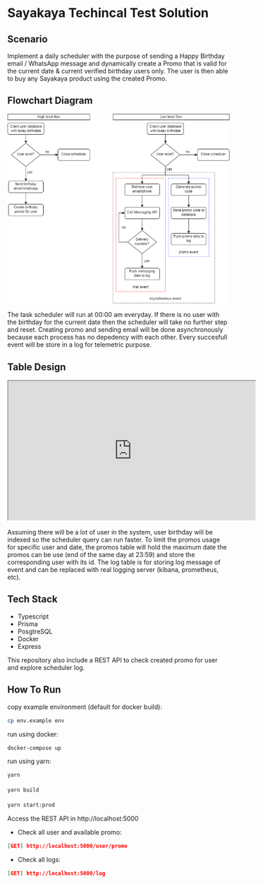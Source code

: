 # Sayakaya Techincal Test Solution

## Scenario

Implement a daily scheduler with the purpose of sending a Happy
Birthday email / WhatsApp message and dynamically create a Promo that is valid for the current
date & current verified birthday users only. The user is then able to buy any Sayakaya product
using the created Promo.

## Flowchart Diagram

![Flowchart Diagram](/assets/flowchart.png "Flowchart Diagram")

The task scheduler will run at 00:00 am everyday. If there is no user with the birthday for the current date then the scheduler will take no further step and reset. Creating promo and sending email will be done asynchronously because each process has no depedency with each other. Every succesfull event will be store in a log for telemetric purpose.

## Table Design

<iframe width="560" height="315" src='https://dbdiagram.io/embed/640dfa15296d97641d874a48'> </iframe>

Assuming there will be a lot of user in the system, user birthday will be indexed so the scheduler query can run faster. To limit the promos usage for specific user and date, the promos table will hold the maximum date the promos can be use (end of the same day at 23:59) and store the corresponding user with its id. The log table is for storing log message of event and can be replaced with real logging server (kibana, prometheus, etc).

## Tech Stack

- Typescript
- Prisma
- PosgtreSQL
- Docker
- Express

This repository also include a REST API to check created promo for user and explore scheduler log.

## How To Run

copy example environment (default for docker build):

```bash
cp env.example env
```

run using docker:

```bash
docker-compose up
```

run using yarn:

```bash
yarn

yarn build

yarn start:prod
```

Access the REST API in http://localhost:5000

- Check all user and available promo:

```json
[GET] http://localhost:5000/user/promo
```

- Check all logs:

```json
[GET] http://localhost:5000/log
```
